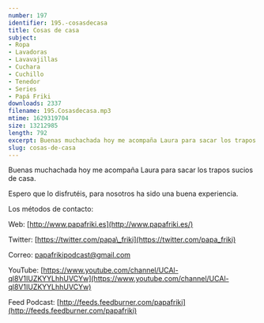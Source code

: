 ```yaml
---
number: 197
identifier: 195.-cosasdecasa
title: Cosas de casa
subject:
- Ropa
- Lavadoras
- Lavavajillas
- Cuchara
- Cuchillo
- Tenedor
- Series
- Papá Friki
downloads: 2337
filename: 195.Cosasdecasa.mp3
mtime: 1629319704
size: 13212985
length: 792
excerpt: Buenas muchachada hoy me acompaña Laura para sacar los trapos sucios de casa.
slug: cosas-de-casa
---
```

Buenas muchachada hoy me acompaña Laura para sacar los trapos sucios de casa.

Espero que lo disfrutéis, para nosotros ha sido una buena experiencia.

Los métodos de contacto:

Web: [http://www.papafriki.es](http://www.papafriki.es/)

Twitter: [https://twitter.com/papa\_friki](https://twitter.com/papa_friki)

Correo: [papafrikipodcast@gmail.com](https://archive.org/details/papafrikipodast@gmail.com)

YouTube: [https://www.youtube.com/channel/UCAl-ql8V1IUZKYYLhhUVCYw](https://www.youtube.com/channel/UCAl-ql8V1IUZKYYLhhUVCYw)

Feed Podcast: [http://feeds.feedburner.com/papafriki](http://feeds.feedburner.com/papafriki)